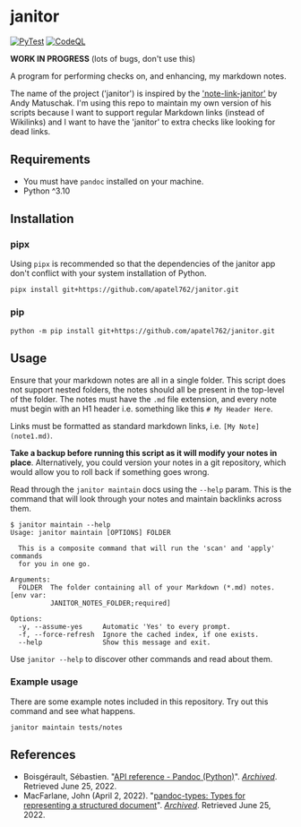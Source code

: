 # janitor

[![PyTest](https://github.com/apatel762/janitor/actions/workflows/pytest.yml/badge.svg)](https://github.com/apatel762/janitor/actions/workflows/pytest.yml) [![CodeQL](https://github.com/apatel762/janitor/actions/workflows/codeql.yml/badge.svg)](https://github.com/apatel762/janitor/actions/workflows/codeql.yml)

**WORK IN PROGRESS** (lots of bugs, don't use this)

A program for performing checks on, and enhancing, my markdown notes.

The name of the project ('janitor') is inspired by the ['note-link-janitor'](https://github.com/andymatuschak/note-link-janitor) by Andy Matuschak. I'm using this repo to maintain my own version of his scripts because I want to support regular Markdown links (instead of Wikilinks) and I want to have the 'janitor' to extra checks like looking for dead links.

## Requirements

- You must have `pandoc` installed on your machine.
- Python ^3.10

## Installation

### pipx

Using `pipx` is recommended so that the dependencies of the janitor app don't conflict with your system installation of Python.

    pipx install git+https://github.com/apatel762/janitor.git

### pip

    python -m pip install git+https://github.com/apatel762/janitor.git

## Usage

Ensure that your markdown notes are all in a single folder. This script does not support nested folders, the notes should all be present in the top-level of the folder. The notes must have the `.md` file extension, and every note must begin with an H1 header i.e. something like this `# My Header Here`.

Links must be formatted as standard markdown links, i.e. `[My Note](note1.md)`.

**Take a backup before running this script as it will modify your notes in place**. Alternatively, you could version your notes in a git repository, which would allow you to roll back if something goes wrong.

Read through the `janitor maintain` docs using the `--help` param. This is the command that will look through your notes and maintain backlinks across them.

    $ janitor maintain --help
    Usage: janitor maintain [OPTIONS] FOLDER

      This is a composite command that will run the 'scan' and 'apply' commands
      for you in one go.

    Arguments:
      FOLDER  The folder containing all of your Markdown (*.md) notes.  [env var:
              JANITOR_NOTES_FOLDER;required]

    Options:
      -y, --assume-yes     Automatic 'Yes' to every prompt.
      -f, --force-refresh  Ignore the cached index, if one exists.
      --help               Show this message and exit.

Use `janitor --help` to discover other commands and read about them.

### Example usage

There are some example notes included in this repository. Try out this command and see what happens.

    janitor maintain tests/notes

## References

- Boisgérault, Sébastien. "[API reference - Pandoc (Python)](https://boisgera.github.io/pandoc/api/)". *[Archived](https://web.archive.org/web/20220625093512/https://boisgera.github.io/pandoc/api/)*. Retrieved June 25, 2022.
- MacFarlane, John (April 2, 2022). "[pandoc-types: Types for representing a structured document](https://hackage.haskell.org/package/pandoc-types)". *[Archived](https://web.archive.org/web/20220625093701/https://hackage.haskell.org/package/pandoc-types)*. Retrieved June 25, 2022.
